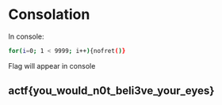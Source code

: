 # Consolation

In console:

```bash
for(i=0; 1 < 9999; i++){nofret()}
```

Flag will appear in console

## actf{you\_would\_n0t\_beli3ve\_your\_eyes}

